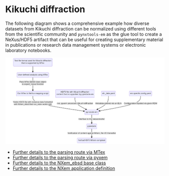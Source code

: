 # Kikuchi diffraction

The following diagram shows a comprehensive example how diverse datasets from Kikuchi diffraction can be normalized using different tools from the scientific community and `pynxtools-em` as the glue tool to create a NeXus/HDF5 artifact that can be useful for creating supplementary material in publications or research data management systems or electronic laboratory notebooks.

<img src="media/kikuchi.png" />

- [Further details to the parsing route via MTex](mtex.md)
- [Further details to the parsing route via pyxem](pyxem.md)
- [Further details to the NXem_ebsd base class](https://fairmat-nfdi.github.io/nexus_definitions/classes/contributed_definitions/NXem_ebsd.html#nxem-ebsd)
- [Further details to  the NXem application definition](https://fairmat-nfdi.github.io/nexus_definitions/classes/contributed_definitions/NXem.html#nxem)
